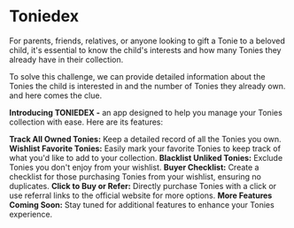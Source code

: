 # Toniedex
For parents, friends, relatives, or anyone looking to gift a Tonie to a beloved child, it's essential to know the child's 
interests and how many Tonies they already have in their collection.

To solve this challenge, we can provide detailed information about the Tonies the child is interested in and the number of Tonies they already own.
and here comes the clue.

<b>Introducing TONIEDEX -</b> an app designed to help you manage your Tonies collection with ease. Here are its features:

<b>Track All Owned Tonies:</b> Keep a detailed record of all the Tonies you own.
<b>Wishlist Favorite Tonies:</b> Easily mark your favorite Tonies to keep track of what you'd like to add to your collection.
<b>Blacklist Unliked Tonies:</b> Exclude Tonies you don't enjoy from your wishlist.
<b>Buyer Checklist:</b> Create a checklist for those purchasing Tonies from your wishlist, ensuring no duplicates.
<b>Click to Buy or Refer:</b> Directly purchase Tonies with a click or use referral links to the official website for more options.
<b>More Features Coming Soon:</b> Stay tuned for additional features to enhance your Tonies experience.
